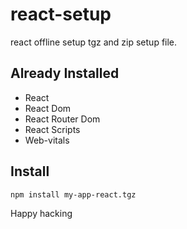 # react-setup
react offline setup tgz and zip setup file.

## Already Installed
- React
- React Dom
- React Router Dom
- React Scripts
- Web-vitals

## Install
```console
npm install my-app-react.tgz
```

Happy hacking
